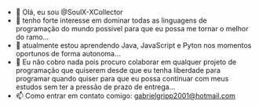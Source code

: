 - 👋 Olá, eu sou @SoulX-XCollector
- 👀 tenho forte interesse em dominar todas as linguagens de programação do mundo possivel para que eu possa me tornar o melhor do ramo...
- 🌱 atualmente estou aprendendo Java, JavaScript e Pyton nos momentos oportunos de forma autonoma...
- 💞️ Eu não cobro nada pois procuro colaborar em qualquer projeto de programação que quiserem desde que eu tenha liberdade para programar quando quiser para que eu possa continuar com meus estudos sem ter a pressão de prazo de entrega...
- 📫 Como entrar em contato comigo: gabrielgripp2001@hotmail.com

<!---
SoulX-XCollector/SoulX-XCollector is a ✨ special ✨ repository because its `README.md` (this file) appears on your GitHub profile.
You can click the Preview link to take a look at your changes.
--->
